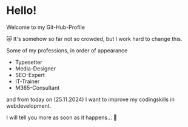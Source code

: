 # Hello!

Welcome to my Git-Hub-Profile

😿 It's somehow so far not so crowded, but I work hard to change this.

Some of my professions, in order of appearance
- Typesetter
- Media-Designer
- SEO-Expert
- IT-Trainer
- M365-Consultant
  
and from today on (25.11.2024) I want to improve my codingskills in webdevelopment.

I will tell you more as soon as it happens... :tada:
